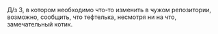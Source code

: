 Д/з 3, в котором необходимо что-то изменить в чужом репозитории, возможно, сообщить, что тефтелька, несмотря ни на что, замечательный котик.